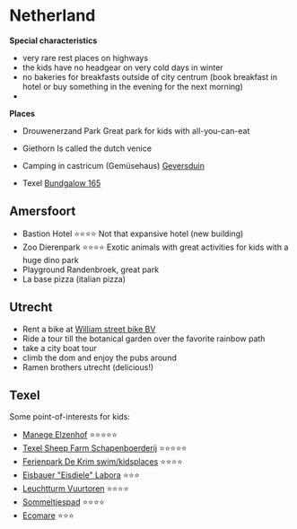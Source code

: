 # Netherland

**Special characteristics**
- very rare rest places on highways
- the kids have no headgear on very cold days in winter
- no bakeries for breakfasts outside of city centrum (book breakfast in hotel or buy something in the evening for the next morning)
- 

**Places**
 - Drouwenerzand Park
    Great park for kids with all-you-can-eat
   
 - Giethorn
    Is called the dutch venice

 - Camping in castricum (Gemüsehaus)
   [Geversduin](https://www.campinggeversduin.de/mieten)
 - Texel [Bundgalow 165](https://www.vredelusttexel.nl/de/verblijf/accommodatie-item/81/Bungalow-165)

## Amersfoort
- Bastion Hotel ⭐️⭐️⭐️⭐️
   Not that expansive hotel (new building)
- Zoo Dierenpark ⭐️⭐️⭐️⭐️
   Exotic animals with great activities for kids with a huge dino park
- Playground Randenbroek, great park
- La base pizza (italian pizza)

## Utrecht
- Rent a bike at [William street bike BV](https://maps.app.goo.gl/PkRy7FgE1KGNwTmYA?g_st=ic)
- Ride a tour till the botanical garden over the favorite rainbow path
- take a city boat tour
- climb the dom and enjoy the pubs around
- Ramen brothers utrecht (delicious!)

## Texel

Some point-of-interests for kids:

- [Manege Elzenhof](https://goo.gl/maps/CS8agzNPzU18NPft5) ⭐️⭐️⭐️⭐️⭐️
- [Texel Sheep Farm Schapenboerderij](https://goo.gl/maps/iygrHmdKNoPPk32m9) ⭐️⭐️⭐️⭐️⭐️
- [Ferienpark De Krim swim/kidsplaces](https://goo.gl/maps/4a8avoSJX9EnoTSN6) ⭐️⭐️⭐️⭐️
- [Eisbauer "Eisdiele" Labora](https://goo.gl/maps/XZ8J2KdnzHLMhmsS9) ⭐️⭐️⭐️
- [Leuchtturm Vuurtoren](https://goo.gl/maps/mwfyJTH4B53MkA897) ⭐️⭐️⭐️⭐️
- [Sommeltjespad](https://goo.gl/maps/2ShJh95q1DuTFeiW6) ⭐️⭐️⭐️⭐️
- [Ecomare](https://goo.gl/maps/gcvBBAmMxpAx2Z3E7) ⭐️⭐️⭐️

